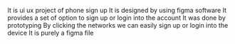 It is ui ux project of phone sign up 
It is designed by using figma software 
It provides a set of option to sign up or login into the account
It was done by prototyping
By clicking the networks we can easily sign up or login into the device
It is purely a figma file
